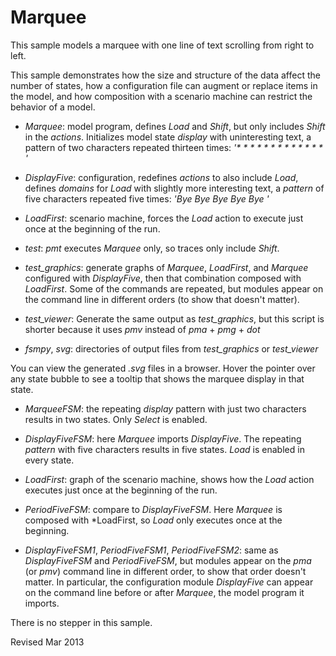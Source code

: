Marquee 
=======

This sample models a marquee with one line of text scrolling from
right to left.

This sample demonstrates how the size and structure of the data affect
the number of states, how a configuration file can augment or replace
items in the model, and how composition with a scenario machine can
restrict the behavior of a model.

- *Marquee*: model program, defines *Load* and *Shift*, but only
   includes *Shift* in the *actions*.  Initializes model state
   *display* with uninteresting text, a pattern of two characters
   repeated thirteen times: _'* * * * * * * * * * * * * '_

- *DisplayFive*: configuration, redefines *actions* to also include *Load*,
  defines *domains* for *Load* with slightly more interesting text,
  a *pattern* of five characters repeated five times: *'Bye  Bye  Bye  Bye  Bye  '*

- *LoadFirst*: scenario machine, forces the *Load* action to execute
  just once at the beginning of the run.

- *test*: *pmt* executes *Marquee* only, so traces only include *Shift*.

- *test_graphics*: generate graphs of *Marquee*, *LoadFirst*, and *Marquee*
   configured with *DisplayFive*, then that combination composed
   with *LoadFirst*.  Some of the commands are repeated, but modules
   appear on the command line in different orders (to show that
   doesn't matter).

- *test_viewer*: Generate the same output as *test_graphics*, but this
  script is shorter because it uses *pmv* instead of *pma* + *pmg* +
  *dot*

- *fsmpy*, *svg*: directories of output files from *test_graphics* or
   *test_viewer*

You can view the generated *.svg* files in a browser.  Hover the 
pointer over any state bubble to see a tooltip that shows the marquee
display in that state.

- *MarqueeFSM*: the repeating *display* pattern with just two
  characters results in two states.  Only *Select* is enabled.

- *DisplayFiveFSM*: here *Marquee* imports *DisplayFive*.  The
  repeating *pattern* with five characters results in five states.
  *Load* is enabled in every state.

- *LoadFirst*: graph of the scenario machine, shows how the *Load* action 
  executes just once at the beginning of the run.

- *PeriodFiveFSM*: compare to *DisplayFiveFSM*.  Here *Marquee* is
   composed with *LoadFirst, so *Load* only executes once at the
   beginning.

- *DisplayFiveFSM1*, *PeriodFiveFSM1*, *PeriodFiveFSM2*: same as
   *DisplayFiveFSM* and *PeriodFiveFSM*, but modules appear on the *pma*
   (or *pmv*) command line in different order, to show that order
   doesn't matter.  In particular, the configuration module
   *DisplayFive* can appear on the command line before or after
   *Marquee*, the model program it imports.

There is no stepper in this sample.

Revised Mar 2013
